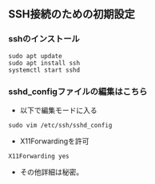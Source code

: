 ## SSH接続のための初期設定
### sshのインストール
```
sudo apt update
sudo apt install ssh
systemctl start sshd
```

### sshd_configファイルの編集はこちら
- 以下で編集モードに入る
```
sudo vim /etc/ssh/sshd_config
```
- X11Forwardingを許可
```
X11Forwarding yes
```
- その他詳細は秘密。

